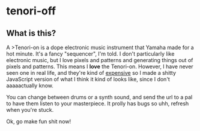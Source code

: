 tenori-off
=================
## What is this?

A [](https://en.wikipedia.org/wiki/Tenori-on) >Tenori-on</a> is a dope electronic music
instrument that Yamaha made for a hot minute. It's a fancy "sequencer", I'm told. 
I don't particularly like electronic music,
but I love pixels and patterns and generating things out of pixels and patterns. This means
I <b>love</b> the Tenori-on. However, I have never seen one in real life, and they're
kind of <a href="https://reverb.com/item/11642149-yamaha-tenori-on">expensive</a> so I made 
a shitty JavaScript version of what I think it kind of looks like, since I don't
aaaaactually know.

You can change between drums or a synth sound, and send the
url to a pal to have them listen to your masterpiece. It prolly has bugs so uhh, refresh when you're stuck.

Ok, go make fun shit now!

